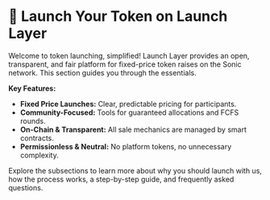 # 🚀 Launch Your Token on Launch Layer

Welcome to token launching, simplified! Launch Layer provides an open, transparent, and fair platform for fixed-price token raises on the Sonic network. This section guides you through the essentials.

**Key Features:**
- **Fixed Price Launches:** Clear, predictable pricing for participants.
- **Community-Focused:** Tools for guaranteed allocations and FCFS rounds.
- **On-Chain & Transparent:** All sale mechanics are managed by smart contracts.
- **Permissionless & Neutral:** No platform tokens, no unnecessary complexity.

Explore the subsections to learn more about why you should launch with us, how the process works, a step-by-step guide, and frequently asked questions. 